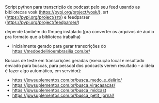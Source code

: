 Script python para transcrição de podcast pelo seu feed usando as bibliotecas vosk (https://pypi.org/project/vosk/), srt (https://pypi.org/project/srt/) e feedparser (https://pypi.org/project/feedparser/)

depende também do ffmpeg instalado (pra converter os arquivos de áudio pra formato que a biblioteca trabalha)

* inicialmente gerado para gerar transcrições do https://medoedelirioembrasilia.com.br/

Buscas de teste em transcrições geradas (execução local e resultado enviado para buscas, para pessoal dos podcasts verem resultado - a ideia é fazer algo automático, em servidor):

* https://jowsuplementos.com.br/busca_medo_e_delirio/
* https://jowsuplementos.com.br/busca_viracasacas/
* https://jowsuplementos.com.br/busca_midcast
* https://jowsuplementos.com.br/busca_petit_jornal/
